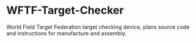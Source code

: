 # WFTF-Target-Checker
World Field Target Federation target checking device, plans source code and instructions for manufacture and assembly.

